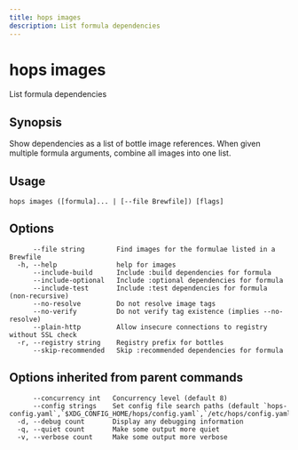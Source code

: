 ```yaml
---
title: hops images
description: List formula dependencies
---
```


<!--
This documentation is auto generated by a script.
Please do not edit this file directly.
-->

<!-- markdownlint-disable-next-line single-title -->
# hops images

List formula dependencies

## Synopsis

Show dependencies as a list of bottle image references. When given multiple formula arguments, combine all images into one list.

## Usage

```plaintext
hops images ([formula]... | [--file Brewfile]) [flags]
```

## Options

```plaintext
      --file string        Find images for the formulae listed in a Brewfile
  -h, --help               help for images
      --include-build      Include :build dependencies for formula
      --include-optional   Include :optional dependencies for formula
      --include-test       Include :test dependencies for formula (non-recursive)
      --no-resolve         Do not resolve image tags
      --no-verify          Do not verify tag existence (implies --no-resolve)
      --plain-http         Allow insecure connections to registry without SSL check
  -r, --registry string    Registry prefix for bottles
      --skip-recommended   Skip :recommended dependencies for formula
```

## Options inherited from parent commands

```plaintext
      --concurrency int   Concurrency level (default 8)
      --config strings    Set config file search paths (default `hops-config.yaml`,`$XDG_CONFIG_HOME/hops/config.yaml`,`/etc/hops/config.yaml`)
  -d, --debug count       Display any debugging information
  -q, --quiet count       Make some output more quiet
  -v, --verbose count     Make some output more verbose
```
